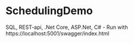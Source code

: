 # SchedulingDemo
SQL, REST-api, .Net Core, ASP.Net, C# - Run with https://localhost:5001/swagger/index.html

